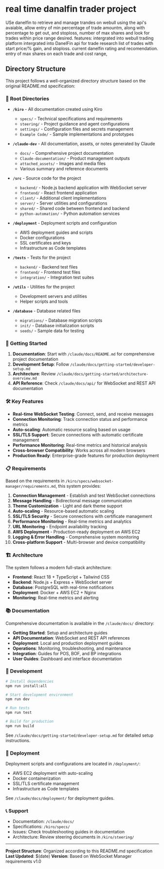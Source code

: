 # real time danalfin trader project

USe danelfin to retrieve and manage trandes on webull using the api's avaiable, allow entry of min percentage of trade amountm, along with percentage to get out, and stoploss, number of max shares and look for trades within price range desired.
features:
intergrated into webull trading platform
intergrated into DanelFin api for trade research
list of trades with start price/% gain, and stoploss. current danelfin rating and recomendation.
entry of max shares on each trade and cost range, 


## Directory Structure

This project follows a well-organized directory structure based on the original README.md specification:

### 📁 **Root Directories**

- **`/kiro`** - All documentation created using Kiro
  - `specs/` - Technical specifications and requirements
  - `steering/` - Project guidance and agent configurations
  - `settings/` - Configuration files and secrets management
  - `Example Code/` - Sample implementations and prototypes

- **`/claude-dev`** - All documentation, assets, or notes generated by Claude
  - `docs/` - Comprehensive project documentation
  - `Claude-documentation/` - Product management outputs
  - `attached_assets/` - Images and media files
  - Various summary and reference documents

- **`/src`** - Source code for the project
  - `backend/` - Node.js backend application with WebSocket server
  - `frontend/` - React frontend application
  - `client/` - Additional client implementations
  - `server/` - Server utilities and configurations
  - `shared/` - Shared code between frontend and backend
  - `python-automation/` - Python automation services

- **`/deployment`** - Deployment scripts and configuration
  - AWS deployment guides and scripts
  - Docker configurations
  - SSL certificates and keys
  - Infrastructure as Code templates

- **`/tests`** - Tests for the project
  - `backend/` - Backend test files
  - `frontend/` - Frontend test files
  - `integration/` - Integration test suites

- **`/utils`** - Utilities for the project
  - Development servers and utilities
  - Helper scripts and tools

- **`/database`** - Database related files
  - `migrations/` - Database migration scripts
  - `init/` - Database initialization scripts
  - `seeds/` - Sample data for testing

### 🚀 **Getting Started**

1. **Documentation**: Start with `/claude/docs/README.md` for comprehensive project documentation
2. **Development Setup**: Follow `/claude/docs/getting-started/developer-setup.md`
3. **Architecture**: Review `/claude/docs/getting-started/architecture-overview.md`
4. **API Reference**: Check `/claude/docs/api/` for WebSocket and REST API documentation

### 🛠️ **Key Features**

- **Real-time WebSocket Testing**: Connect, send, and receive messages
- **Connection Monitoring**: Track connection status and performance metrics
- **Auto-scaling**: Automatic resource scaling based on usage
- **SSL/TLS Support**: Secure connections with automatic certificate management
- **Performance Monitoring**: Real-time metrics and historical analysis
- **Cross-browser Compatibility**: Works across all modern browsers
- **Production Ready**: Enterprise-grade features for production deployment

### 📋 **Requirements**

Based on the requirements in `/kiro/specs/websocket-manager/requirements.md`, this system provides:

1. **Connection Management** - Establish and test WebSocket connections
2. **Message Handling** - Bidirectional message communication
3. **Theme Customization** - Light and dark theme support
4. **Auto-scaling** - Resource-based automatic scaling
5. **SSL/TLS Security** - Secure connections with certificate management
6. **Performance Monitoring** - Real-time metrics and analytics
7. **URL Monitoring** - Endpoint availability tracking
8. **AWS Deployment** - Production-ready deployment on AWS EC2
9. **Logging & Error Handling** - Comprehensive system monitoring
10. **Cross-platform Support** - Multi-browser and device compatibility

### 🏗️ **Architecture**

The system follows a modern full-stack architecture:

- **Frontend**: React 18 + TypeScript + Tailwind CSS
- **Backend**: Node.js + Express + WebSocket server
- **Database**: PostgreSQL with real-time notifications
- **Deployment**: Docker + AWS EC2 + Nginx
- **Monitoring**: Real-time metrics and alerting

### 📚 **Documentation**

Comprehensive documentation is available in the `/claude/docs/` directory:

- **Getting Started**: Setup and architecture guides
- **API Documentation**: WebSocket and REST API references
- **Deployment**: Local and production deployment guides
- **Operations**: Monitoring, troubleshooting, and maintenance
- **Integration**: Guides for POS, BOF, and BP integrations
- **User Guides**: Dashboard and interface documentation

### 🔧 **Development**

```bash
# Install dependencies
npm run install:all

# Start development environment
npm run dev

# Run tests
npm run test

# Build for production
npm run build
```

See `/claude/docs/getting-started/developer-setup.md` for detailed setup instructions.

### 🚀 **Deployment**

Deployment scripts and configurations are located in `/deployment/`:

- AWS EC2 deployment with auto-scaling
- Docker containerization
- SSL/TLS certificate management
- Infrastructure as Code templates

See `/claude/docs/deployment/` for deployment guides.

### 📞 **Support**

- Documentation: `/claude/docs/`
- Specifications: `/kiro/specs/`
- Issues: Check troubleshooting guides in documentation
- Architecture: Review steering documents in `/kiro/steering/`

---

**Project Structure**: Organized according to this README.md specification
**Last Updated**: $(date)
**Version**: Based on WebSocket Manager requirements v1.0